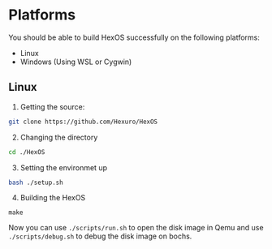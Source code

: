 # Platforms
You should be able to build HexOS successfully on the following platforms:
- Linux
- Windows (Using WSL or Cygwin)

## Linux
1. Getting the source:
```bash
git clone https://github.com/Hexuro/HexOS
```
2. Changing the directory
```bash
cd ./HexOS
```
3. Setting the environmet up
```bash
bash ./setup.sh
```
4. Building the HexOS
```
make
```
Now you can use `./scripts/run.sh` to open the disk image in Qemu and use `./scripts/debug.sh` to debug the disk image on bochs.
